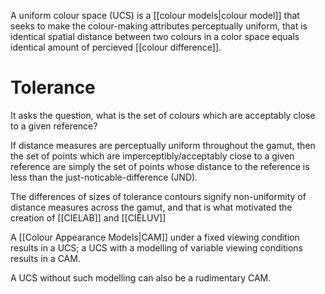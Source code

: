 A uniform colour space (UCS) is a [[colour models|colour model]] that seeks to make the colour-making attributes perceptually uniform, that is identical spatial distance between two colours in a color space equals identical amount of percieved [[colour difference]].

# Tolerance
It asks the question, what is the set of colours which are acceptably close to a given reference?

If distance measures are perceptually uniform throughout the gamut, then the set of points which are imperceptibly/acceptably close to a given reference are simply the set of points whose distance to the reference is less than the just-noticable-difference (JND).

The differences of sizes of tolerance contours signify non-uniformity of distance measures across the gamut, and that is what motivated the creation of [[CIELAB]] and [[CIELUV]]

A [[Colour Appearance Models|CAM]] under a fixed viewing condition results in a UCS; a UCS with a modelling of variable viewing conditions results in a CAM.

A UCS without such modelling can also be a rudimentary CAM.